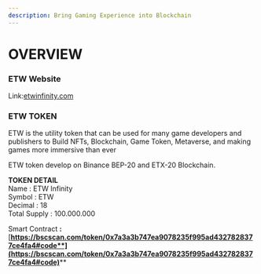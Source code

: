 ```yaml
---
description: Bring Gaming Experience into Blockchain
---
```


# OVERVIEW

### ETW Website

Link:[etwinfinity.com](https://etwinfinity.com/)

### ETW TOKEN

ETW is the utility token that can be used for many game developers and publishers to Build NFTs, Blockchain, Game Token, Metaverse, and making games more immersive than ever

ETW token develop on Binance BEP-20 and ETX-20 Blockchain.

**TOKEN DETAIL**\
Name   : ETW Infinity\
Symbol  : ETW\
Decimal : 18\
Total Supply : 100.000.000

Smart Contract **:**[**https://bscscan.com/token/0x7a3a3b747ea9078235f995ad4327828377ce4fa4#code**](https://bscscan.com/token/0x7a3a3b747ea9078235f995ad4327828377ce4fa4#code)****
